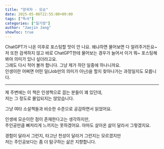 ```yaml
---
title: "양귀자 - 모순"
date: 2025-05-06T22:55:00+09:00
tags: ["독서"]
categories: ["일기장"]
author: "Jaejin Jang"
showToc: true
---
```


ChatGPT가 나온 이후로 포스팅할 맛이 안 나요. 왜냐하면 물어보면 다 알려주거든요~  
저 또한 검색하지 않고 바로 ChatGPT한테 물어보는 경우가 늘어서 이거 뭐~ 포스팅해 봐야 의미가 있나 싶더라고요.  
그래도 다시 적어 볼까 합니다. 그냥 제가 하던 일중에 하나니까요.  
인생이란 어쩌면 어떤 일(Job만의 의미가 아닌)을 할지 찾아나가는 과정일지도 모릅니다.

---

제 주변에는 이 책은 인생책으로 꼽는 분들이 꽤 있던데,  
저는 그 정도로 몰입되지는 않았습니다.

그냥 여타 소설책들과 비슷한 수준으로 공감하면서 읽었어요.

인생에 모순이란 점이 존재한다고는 생각하지만,  
주인공만큼 뼈저리게 느끼지는 못하겠어요. 아마도 살아온 삶이 달라서 그렇겠지요.

경험이 달라서 그런지, 타고난 천성이 달라거 그런지는 모르겠지만  
저는 주인공보다는 좀 더 탐구하는 삶은 지향합니다.